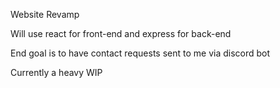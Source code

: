 Website Revamp

Will use react for front-end and express for back-end

End goal is to have contact requests sent to me via discord bot

Currently a heavy WIP
